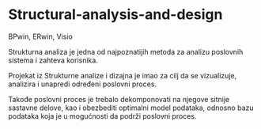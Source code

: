 # Structural-analysis-and-design
BPwin, ERwin, Visio

Strukturna analiza je jedna od najpoznatijih metoda za analizu poslovnih sistema i zahteva korisnika.

Projekat iz Strukturne analize i dizajna je imao za cilj da se vizualizuje, analizira i unapredi određeni poslovni proces.

Takođe poslovni proces je trebalo dekomponovati na njegove sitnije sastavne delove, kao i obezbediti optimalni model podataka, 
odnosno bazu podataka koja je u mogućnosti da podrži poslovni proces.
